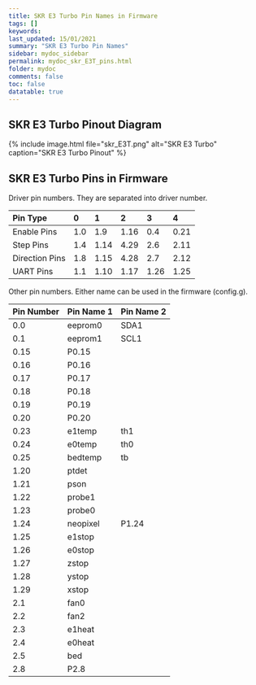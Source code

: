 ```yaml
---
title: SKR E3 Turbo Pin Names in Firmware
tags: []
keywords: 
last_updated: 15/01/2021
summary: "SKR E3 Turbo Pin Names"
sidebar: mydoc_sidebar
permalink: mydoc_skr_E3T_pins.html
folder: mydoc
comments: false
toc: false
datatable: true
---
```


## SKR E3 Turbo Pinout Diagram

{% include image.html file="skr_E3T.png" alt="SKR E3 Turbo" caption="SKR E3 Turbo Pinout" %}

## SKR E3 Turbo Pins in Firmware

Driver pin numbers. They are separated into driver number.

<div class="datatable-begin"></div>

|Pin Type|0|1|2|3|4|
| :------------- |:-------------|:-------------|:-------------|:-------------|:-------------|
|Enable Pins|1.0|1.9|1.16|0.4|0.21|
|Step Pins|1.4|1.14|4.29|2.6|2.11|
|Direction Pins|1.8|1.15|4.28|2.7|2.12|
|UART Pins|1.1|1.10|1.17|1.26|1.25|

<div class="datatable-end"></div>

Other pin numbers. Either name can be used in the firmware (config.g).

<div class="datatable-begin"></div>

|Pin Number|Pin Name 1|Pin Name 2|
| :------------- |:-------------|:-------------|
|0.0|eeprom0|SDA1|
|0.1|eeprom1|SCL1|
|0.15|P0.15||
|0.16|P0.16||
|0.17|P0.17||
|0.18|P0.18||
|0.19|P0.19||
|0.20|P0.20||
|0.23|e1temp|th1|
|0.24|e0temp|th0|
|0.25|bedtemp|tb|
|1.20|ptdet||
|1.21|pson||
|1.22|probe1||
|1.23|probe0||
|1.24|neopixel|P1.24|
|1.25|e1stop||
|1.26|e0stop||
|1.27|zstop||
|1.28|ystop||
|1.29|xstop||
|2.1|fan0||
|2.2|fan2||
|2.3|e1heat||
|2.4|e0heat||
|2.5|bed||
|2.8|P2.8||

<div class="datatable-end"></div>